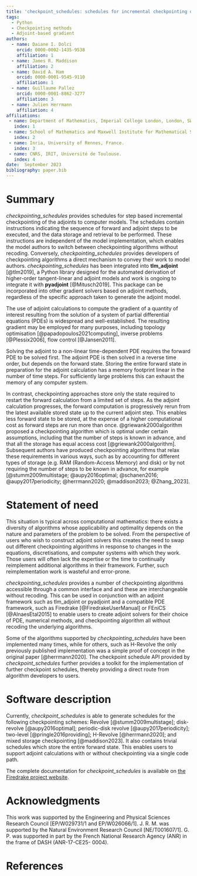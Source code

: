 ```yaml
---
title: 'checkpoint_schedules: schedules for incremental checkpointing of adjoint simulations'
tags:
  - Python
  - Checkpointing methods
  - Adjoint-based gradient
authors:
  - name: Daiane I. Dolci
    orcid: 0000-0002-1435-9538
    affiliation: 1
  - name: James R. Maddison
    affiliation: 2
  - name: David A. Ham
    orcid: 0000-0001-9545-9110
    affiliation: 1
  - name: Guillaume Pallez
    orcid: 0000-0001-8862-3277
    affiliation: 3
  - name: Julien Herrmann
    affiliation: 4
affiliations:
 - name: Department of Mathematics, Imperial College London, London, SW72AZ, UK.
   index: 1
 - name: School of Mathematics and Maxwell Institute for Mathematical Sciences, The University of Edinburgh, EH9 3FD
   index: 2
 - name: Inria, University of Rennes, France.
   index: 3
 - name: CNRS, IRIT, Université de Toulouse.
   index: 4
date:  September 2023
bibliography: paper.bib
---
```

# Summary
*checkpointing_schedules* provides schedules for step based incremental
checkpointing of the adjoints to computer models. The schedules contain
instructions indicating the sequence of forward and adjoint steps to be
executed, and the data storage and retrieval to be performed. These
instructions are independent of the model implementation, which enables the
model authors to switch between checkpointing algorithms without recoding.
Conversely, *checkpointing_schedules* provides developers of checkpointing
algorithms a direct mechanism to convey their work to model authors.
*checkpointing_schedules* has been integrated into **tlm_adjoint** [@tlm2019],
a Python library designed for the automated derivation of higher-order
tangent-linear and adjoint models and work is ongoing to integrate it with
**pyadjoint** [@Mitusch2019]. This package can be incorporated into other gradient
solvers based on adjoint methods, regardless of the specific approach taken to
generate the adjoint model.

The use of adjoint calculations to compute the gradient of a quantity of
interest resulting from the solution of a system of partial differential
equations (PDEs) is widespread and well-established. The resulting gradient may
be employed for many purposes, including topology
optimisation [@papadopoulos2021computing], inverse problems [@Plessix2006],
flow control [@Jansen2011]. 

Solving the adjoint to a non-linear time-dependent PDE requires the forward PDE
to be solved first. The adjoint PDE is then solved in a reverse time
order, but depends on the forward state. Storing the entire forward state in
preparation for the adjoint calculation has a memory footprint linear in the
number of time steps. For sufficiently large problems this can exhaust the
memory of any computer system. 

In contrast, checkpointing approaches store only the state required to restart
the forward calculation from a limited set of steps. As the adjoint
calculation progresses, the forward computation is progressively rerun from the
latest available stored state up to the current adjoint step. This enables less
forward state to be stored, at the expense of a higher computational cost as
forward steps are run more than once. @griewank2000algorithm proposed a
checkpointing algorithm which is optimal under certain assumptions, including
that the number of steps is known in advance, and that all the storage has
equal access cost [@griewank2000algorithm]. Subsequent authors have produced checkpointing algorithms that relax these requirements in various ways, such as by accounting for
different types of storage (e.g. RAM (Random-Access Memory) and disk) or by not requiring the number of steps to be known in advance, for example [@stumm2009multistage; @aupy2016optimal; @schanen2016; @aupy2017periodicity; @herrmann2020; @maddison2023; @Zhang_2023]. 

# Statement of need

This situation is typical across computational mathematics: there exists a
diversity of algorithms whose applicability and optimality depends on the
nature and parameters of the problem to be solved. From the perspective of
users who wish to construct adjoint solvers this creates the need to swap out
different checkpointing algorithms in response to changes in the equations,
discretisations, and computer systems with which they work. Those users will
often lack the expertise or the time to continually reimplement additional
algorithms in their framework. Further, such reimplementation work is wasteful
and error-prone. 

*checkpointing_schedules* provides a number of checkpointing algorithms
accessible through a common interface and and these are interchangeable without recoding.
This can be used in conjunction with an adjoint framework such as tlm_adjoint
or pyadjoint and a compatible PDE framework, such as Firedrake [@FiredrakeUserManual] 
or FEniCS [@AlnaesEtal2015] to enable users to create adjoint solvers for their choice
of PDE, numerical methods, and checkpointing algorithm all without recoding the
underlying algorithms.

Some of the algorithms supported by *checkpointing_schedules* have been
implemented many times, while for others, such as H-Revolve the only previously
published implementation was a simple proof of concept in the original paper
[@herrmann2020]. The checkpoint schedule API provided by *checkpoint_schedules*
further provides a toolkit for the implementation of further checkpoint
schedules, thereby providing a direct route from algorithm developers to users.

# Software description
Currently, *checkpoint_schedules* is able to generate schedules for the
following checkpointing schemes: Revolve [@stumm2009multistage]; disk-revolve
[@aupy2016optimal]; periodic-disk revolve [@aupy2017periodicity];  two-level
[@pringle2016providing]; H-Revolve [@herrmann2020]; and mixed storage
checkpointing [@maddison2023]. It also contains trivial schedules which store
the entire forward state. This enables users to support adjoint calculations
with or without checkpointing via a single code path. 

The complete documentation for *checkpoint_schedules* is available on
[the Firedrake project website](https://www.firedrakeproject.org/checkpoint_schedules/).

# Acknowledgments
This work was supported by the Engineering and Physical Sciences Research
Council [EP/W029731/1 and EP/W026066/1]. J. R. M. was supported by the Natural
Environment Research Council [NE/T001607/1]. G. P. was supported in part by
the French National Research Agency (ANR) in the frame of DASH (ANR-17-CE25- 0004).

# References
